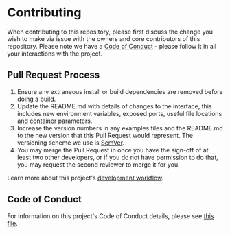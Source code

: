 # Contributing

When contributing to this repository, please first discuss the change you wish to make via issue with the owners and core contributors of this repository. Please note we have a [Code of Conduct](https://github.com/ZcashFoundation/zepio/blob/master/CODE_OF_CONDUCT.md) - please follow it in all your interactions with the project.

## Pull Request Process

1. Ensure any extraneous install or build dependencies are removed before doing a build.
2. Update the README.md with details of changes to the interface, this includes new environment
   variables, exposed ports, useful file locations and container parameters.
3. Increase the version numbers in any examples files and the README.md to the new version that this
   Pull Request would represent. The versioning scheme we use is [SemVer](http://semver.org/).
4. You may merge the Pull Request in once you have the sign-off of at least two other developers, or if you
   do not have permission to do that, you may request the second reviewer to merge it for you.

Learn more about this project's [development workflow](https://github.com/ZcashFoundation/zepio/blob/master/DEVELOPMENT_WORKFLOW.md).

## Code of Conduct

For information on this project's Code of Conduct details, please see [this file](https://github.com/ZcashFoundation/zepio/blob/master/CODE_OF_CONDUCT.md).